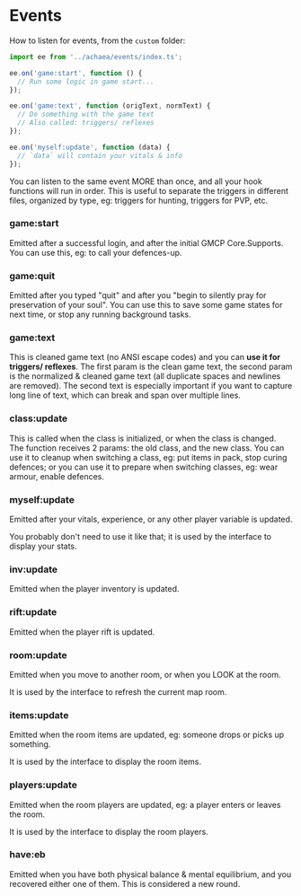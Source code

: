 # Events

How to listen for events, from the `custom` folder:

```js
import ee from '../achaea/events/index.ts';

ee.on('game:start', function () {
  // Run some logic in game start...
});

ee.on('game:text', function (origText, normText) {
  // Do something with the game text
  // Also called: triggers/ reflexes
});

ee.on('myself:update', function (data) {
  // `data` will contain your vitals & info
});
```

You can listen to the same event MORE than once, and all your hook functions will run in order.
This is useful to separate the triggers in different files, organized by type, eg: triggers for hunting, triggers for PVP, etc.

### game:start

Emitted after a successful login, and after the initial GMCP Core.Supports.
You can use this, eg: to call your defences-up.

### game:quit

Emitted after you typed "quit" and after you "begin to silently pray for preservation of your soul".
You can use this to save some game states for next time, or stop any running background tasks.

### game:text

This is cleaned game text (no ANSI escape codes) and you can **use it for triggers/ reflexes**.
The first param is the clean game text, the second param is the normalized & cleaned game text
(all duplicate spaces and newlines are removed).
The second text is especially important if you want to capture long line of text, which can break
and span over multiple lines.

### class:update

This is called when the class is initialized, or when the class is changed.
The function receives 2 params: the old class, and the new class.
You can use it to cleanup when switching a class, eg: put items in pack, stop curing defences;
or you can use it to prepare when switching classes, eg: wear armour, enable defences.

### myself:update

Emitted after your vitals, experience, or any other player variable is updated.

You probably don't need to use it like that; it is used by the interface to display your stats.

### inv:update

Emitted when the player inventory is updated.

### rift:update

Emitted when the player rift is updated.

### room:update

Emitted when you move to another room, or when you LOOK at the room.

It is used by the interface to refresh the current map room.

### items:update

Emitted when the room items are updated, eg: someone drops or picks up something.

It is used by the interface to display the room items.

### players:update

Emitted when the room players are updated, eg: a player enters or leaves the room.

It is used by the interface to display the room players.

### have:eb

Emitted when you have both physical balance & mental equilibrium, and you recovered either one of them.
This is considered a new round.
